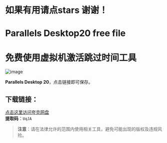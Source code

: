 # 如果有用请点stars 谢谢！
# Parallels Desktop20 free file 
# 免费使用虚拟机激活跳过时间工具
![image](https://github.com/user-attachments/assets/cf8f8158-1083-4665-bbf9-8d33aba75397)

 **Parallels Desktop 20**，点击链接即可保存。

## 下载链接：
[点击这里访问夸克网盘](https://pan.quark.cn/s/0f6aa18d00a2)  
**提取码**：`UqJA`

> **注意**：请在法律允许的范围内使用相关工具，避免可能出现的版权及违规风险。
